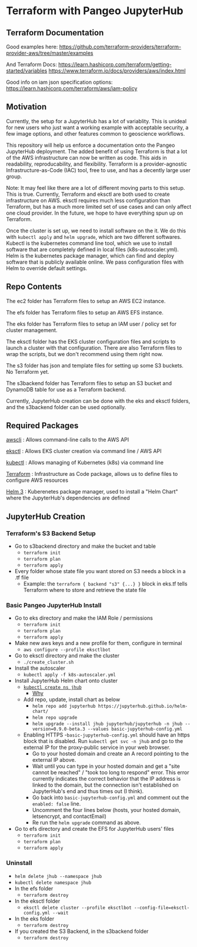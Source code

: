 # Terraform with Pangeo JupyterHub

## Terraform Documentation

Good examples here:
https://github.com/terraform-providers/terraform-provider-aws/tree/master/examples 

And Terraform Docs:
https://learn.hashicorp.com/terraform/getting-started/variables
https://www.terraform.io/docs/providers/aws/index.html

Good info on iam json specification options:
https://learn.hashicorp.com/terraform/aws/iam-policy

## Motivation

Currently, the setup for a JupyterHub has a lot of variablity. This is unideal for new users who just want a working example with acceptable security, a few image options, and other features common to geoscience workflows.

This repository will help us enforce a documentation onto the Pangeo JupyterHub deployment. The added benefit of using Terraform is that a lot of the AWS infrastructure can now be written as code. This aids in readability, reproducability, and flexibility. Terraform is a provider-agnostic Infrastructure-as-Code (IAC) tool, free to use, and has a decently large user group.

Note: It may feel like there are a lot of different moving parts to this setup. This is true. Currently, Terraform and eksctl are both used to create infrastructure on AWS. eksctl requires much less configuration than Terraform, but has a much more limited set of use cases and can only affect one cloud provider. In the future, we hope to have everything spun up on Terraform. 

Once the cluster is set up, we need to install software on the it. We do this with `kubectl apply` and `helm upgrade`, which are two different softwares. Kubectl is the kubernetes command line tool, which we use to install software that are completely defined in local files (k8s-autoscaler.yml). Helm is the kubernetes package manager, which can find and deploy software that is publicly available online. We pass configuration files with Helm to override default settings.

## Repo Contents

The ec2 folder has Terraform files to setup an AWS EC2 instance.

The efs folder has Terraform files to setup an AWS EFS instance.

The eks folder has Terraform files to setup an IAM user / policy set for cluster management.

The eksctl folder has the EKS cluster configuration files and scripts to launch a cluster with that configuration. There are also Terraform files to wrap the scripts, but we don't recommend using them right now.

The s3 folder has json and template files for setting up some S3 buckets. No Terraform yet.

The s3backend folder has Terraform files to setup an S3 bucket and DynamoDB table for use as a Terraform backend.

Currently, JupyterHub creation can be done with the eks and eksctl folders, and the s3backend folder can be used optionally.

## Required Packages


[awscli](https://docs.aws.amazon.com/cli/latest/userguide/install-cliv1.html)
: Allows command-line calls to the AWS API

[eksctl](https://eksctl.io/introduction/installation/)
: Allows EKS cluster creation via command line / AWS API

[kubectl](https://kubernetes.io/docs/tasks/tools/install-kubectl/)
: Allows managing of Kubernetes (k8s) via command line

[Terraform](https://learn.hashicorp.com/terraform/getting-started/install)
: Infrastructure as Code package, allows us to define files to configure AWS resources

[Helm 3](https://github.com/helm/helm#install)
: Kuberenetes package manager, used to install a "Helm Chart" where the JupyterHub's dependencies are defined

## JupyterHub Creation

### Terraform's S3 Backend Setup

- Go to s3backend directory and make the bucket and table
  - `terraform init`
  - `terraform plan`
  - `terraform apply`
- Every folder whose state file you want stored on S3 needs a block in a .tf file
  - Example: the `terraform { backend "s3" {...} }` block in eks.tf tells Terraform where to store and retrieve the state file

### Basic Pangeo JupyterHub Install

- Go to eks directory and make the IAM Role / permissions
  - `terraform init`
  - `terraform plan`
  - `terraform apply`
- Make new aws keys and a new profile for them, configure in terminal
  - `aws configure --profile eksctlbot`
- Go to eksctl directory and make the cluster
  - `./create_cluster.sh`
- Install the autoscaler
  - `kubectl apply -f k8s-autoscaler.yml`
- Install JupyterHub Helm chart onto cluster
  - [`kubectl create ns jhub`](https://github.com/helm/helm/issues/5753#issue-445472415)
    - [Why](https://github.com/helm/helm/issues/5753#issuecomment-502163585)
  - Add repo, update, install chart as below
    - `helm repo add jupyterhub https://jupyterhub.github.io/helm-chart/`
    - `helm repo upgrade`
    - `helm upgrade --install jhub jupyterhub/jupyterhub -n jhub --version=0.9.0-beta.3 --values basic-jupyterhub-config.yml`
  - Enabling HTTPS
    -`basic-jupyterhub-config.yml` should have an https block that is disabled. Run `kubectl get svc -n jhub` and go to the external IP for the proxy-public service in your web browser.
    - Go to your hosted domain and create an A record pointing to the external IP above.
    - Wait until you can type in your hosted domain and get a "site cannot be reached" / "took too long to respond" error. This error currently indicates the correct behavior that the IP address is linked to the domain, but the connection isn't established on JupyterHub's end and thus times out (I think).
    - Go back into `basic-jupyterhub-config.yml` and comment out the `enabled: false` line.
    - Uncomment the four lines below (hosts, your hosted domain, letsencrypt, and contactEmail)
    - Re run the `helm upgrade` command as above.
- Go to efs directory and create the EFS for JupyterHub users' files
  - `terraform init`
  - `terraform plan`
  - `terraform apply`

### Uninstall

- `helm delete jhub --namespace jhub`
- `kubectl delete namespace jhub`
- In the efs folder
  - `terraform destroy`
- In the eksctl folder
  - `eksctl delete cluster --profile eksctlbot --config-file=eksctl-config.yml --wait`
- In the eks folder
  - `terraform destroy`
- If you created the S3 Backend, in the s3backend folder
  - `terraform destroy`

